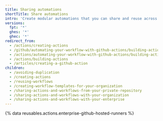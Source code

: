 ```yaml
---
title: Sharing automations
shortTitle: Share automations
intro: 'Create modular automations that you can share and reuse across {% data variables.product.prodname_actions %} workflows.'
versions:
  fpt: '*'
  ghes: '*'
  ghec: '*'
redirect_from:
  - /actions/creating-actions
  - /github/automating-your-workflow-with-github-actions/building-actions
  - /actions/automating-your-workflow-with-github-actions/building-actions
  - /actions/building-actions
  - /articles/creating-a-github-action
children:
  - /avoiding-duplication
  - /creating-actions
  - /reusing-workflows
  - /creating-workflow-templates-for-your-organization
  - /sharing-actions-and-workflows-from-your-private-repository
  - /sharing-actions-and-workflows-with-your-organization
  - /sharing-actions-and-workflows-with-your-enterprise
---
```


{% data reusables.actions.enterprise-github-hosted-runners %}
